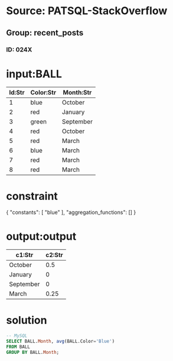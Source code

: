# Source: PATSQL-StackOverflow
## Group: recent_posts
### ID: 024X

# input:BALL

| Id:Str | Color:Str | Month:Str |
|---|---|---|
| 1 | blue | October |
| 2 | red | January |
| 3 | green | September |
| 4 | red | October |
| 5 | red | March |
| 6 | blue | March |
| 7 | red | March |
| 8 | red | March |

# constraint

{
  "constants": [
    "blue"
  ],
  "aggregation_functions": []
}

# output:output

| c1:Str | c2:Str |
|---|---|
| October | 0.5 |
| January | 0 |
| September | 0 |
| March | 0.25 |

# solution

```sql
-- MySQL
SELECT BALL.Month, avg(BALL.Color='Blue') 
FROM BALL    
GROUP BY BALL.Month;
```
